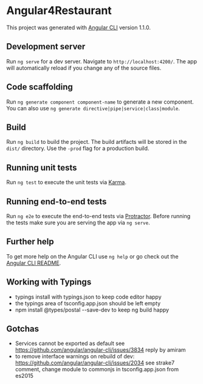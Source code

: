 # Angular4Restaurant

This project was generated with [Angular CLI](https://github.com/angular/angular-cli) version 1.1.0.

## Development server

Run `ng serve` for a dev server. Navigate to `http://localhost:4200/`. The app will automatically reload if you change any of the source files.

## Code scaffolding

Run `ng generate component component-name` to generate a new component. You can also use `ng generate directive|pipe|service|class|module`.

## Build

Run `ng build` to build the project. The build artifacts will be stored in the `dist/` directory. Use the `-prod` flag for a production build.

## Running unit tests

Run `ng test` to execute the unit tests via [Karma](https://karma-runner.github.io).

## Running end-to-end tests

Run `ng e2e` to execute the end-to-end tests via [Protractor](http://www.protractortest.org/).
Before running the tests make sure you are serving the app via `ng serve`.

## Further help

To get more help on the Angular CLI use `ng help` or go check out the [Angular CLI README](https://github.com/angular/angular-cli/blob/master/README.md).

## Working with Typings
* typings install with typings.json to keep code editor happy
* the typings area of tsconfig.app.json should be left empty
* npm install @types/postal --save-dev to keep ng build happy

## Gotchas
* Services cannot be exported as default see https://github.com/angular/angular-cli/issues/3834
reply by amiram
* to remove interface warnings on rebuild of dev: https://github.com/angular/angular-cli/issues/2034 see strake7 comment, change module to commonjs in tsconfig.app.json from es2015


